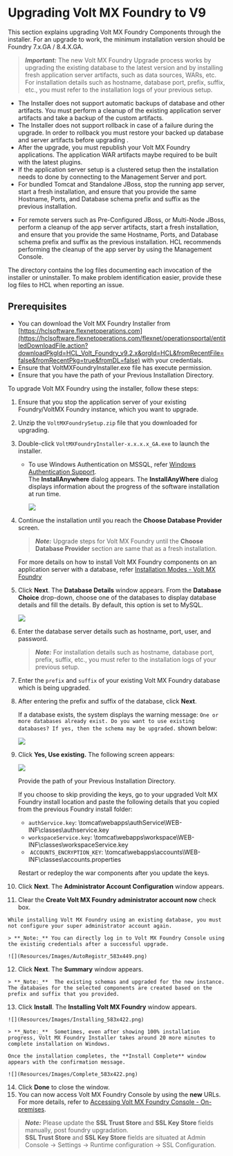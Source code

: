                            


Upgrading Volt MX Foundry to V9
==============================

This section explains upgrading Volt MX Foundry Components through the installer. For an upgrade to work, the minimum installation version should be Foundry 7.x.GA / 8.4.X.GA.

> **_Important:_** The new Volt MX Foundry Upgrade process works by upgrading the existing database to the latest version and by installing fresh application server artifacts, such as data sources, WARs, etc. For installation details such as hostname, database port, prefix, suffix, etc., you must refer to the installation logs of your previous setup.

*   The Installer does not support automatic backups of database and other artifacts. You must perform a cleanup of the existing application server artifacts and take a backup of the custom artifacts.
*   The Installer does not support rollback in case of a failure during the upgrade. In order to rollback you must restore your backed up database and server artifacts before upgrading .
*   After the upgrade, you must republish your Volt MX Foundry applications. The application WAR artifacts maybe required to be built with the latest plugins.
*   If the application server setup is a clustered setup then the installation needs to done by connecting to the Management Server and port.
*   For bundled Tomcat and Standalone JBoss, stop the running app server, start a fresh installation, and ensure that you provide the same Hostname, Ports, and Database schema prefix and suffix as the previous installation.

<!-- *   For remote servers such as Pre-Configured JBoss, Multi-Node JBoss, or WebLogic, perform a cleanup of the app server artifacts, start a fresh installation, and ensure that you provide the same Hostname, Ports, and Database schema prefix and suffix as the previous installation. HCL recommends performing the cleanup of the app server by using the Management Console. -->

*   For remote servers such as Pre-Configured JBoss, or Multi-Node JBoss, perform a cleanup of the app server artifacts, start a fresh installation, and ensure that you provide the same Hostname, Ports, and Database schema prefix and suffix as the previous installation. HCL recommends performing the cleanup of the app server by using the Management Console.

The **<Install Location>** directory contains the log files documenting each invocation of the installer or uninstaller. To make problem identification easier, provide these log files to HCL when reporting an issue.

Prerequisites
-------------

*   You can download the Volt MX Foundry Installer from [https://hclsoftware.flexnetoperations.com](https://hclsoftware.flexnetoperations.com/flexnet/operationsportal/entitledDownloadFile.action?downloadPkgId=HCL_Volt_Foundry_v9.2.x&orgId=HCL&fromRecentFile=false&fromRecentPkg=true&fromDL=false) with your credentials.
*   Ensure that VoltMXFoundryInstaller.exe file has execute permission.
*   Ensure that you have the path of your Previous Installation Directory.

To upgrade Volt MX Foundry using the installer, follow these steps:

1.  Ensure that you stop the application server of your existing Foundry/VoltMX Foundry instance, which you want to upgrade.
2.  Unzip the `VoltMXFoundrySetup.zip` file that you downloaded for upgrading.
3.  Double-click `VoltMXFoundryInstaller-x.x.x.x_GA.exe` to launch the installer.
    *   To use Windows Authentication on MSSQL, refer [Windows Authentication Support](DB_Pre-installation_Tasks.md#windows-authentication-support).  
        The **InstallAnywhere** dialog appears. The **InstallAnyWhere** dialog displays information about the progress of the software installation at run time.
        
        ![](Resources/Images/Install1.png)
        
4.  Continue the installation until you reach the **Choose Database Provider** screen.
    
    > **_Note:_** Upgrade steps for Volt MX Foundry until the **Choose Database Provider** section are same that as a fresh installation.
    
    For more details on how to install Volt MX Foundry components on an application server with a database, refer [Installation Modes - Volt MX Foundry](Installing_Modes.md)
    
5.  Click **Next**. The **Database Details** window appears. From the **Database Choice** drop-down, choose one of the databases to display database details and fill the details. By default, this option is set to MySQL.
    
    ![](Resources/Images/MySQL_547x422.png)  
    
6.  Enter the database server details such as hostname, port, user, and password.
    
    > **_Note:_** For installation details such as hostname, database port, prefix, suffix, etc., you must refer to the installation logs of your previous setup.
    
7.  Enter the `prefix` and `suffix` of your existing Volt MX Foundry database which is being upgraded.
8.  After entering the prefix and suffix of the database, click **Next**.
    
    If a database exists, the system displays the warning message: `One or more databases already exist. Do you want to use existing databases? If yes, then the schema may be upgraded.` shown below:
    
    ![](Resources/Images/DBexist.png)
    
9.  Click **Yes, Use existing.** The following screen appears:
    
    ![](Resources/Images/Upgrade_DB_keys.png)
    
    Provide the path of your Previous Installation Directory.
    
    If you choose to skip providing the keys, go to your upgraded Volt MX Foundry install location and paste the following details that you copied from the previous Foundry install folder:
    
    *   `authService.key`: <Install Location>\\tomcat\\webapps\\authService\\WEB-INF\\classes\\authservice.key
    *   `workspaceService.key`: <Install Location>\\tomcat\\webapps\\workspace\\WEB-INF\\classes\\workspaceService.key
    *    `ACCOUNTS_ENCRYPTION_KEY`: <Install Location>\\tomcat\\webapps\\accounts\\WEB-INF\\classes\\accounts.properties
    
    Restart or redeploy the war components after you update the keys.
    
10.  Click **Next**. The **Administrator Account Configuration** window appears.
11.  Clear the **Create Volt MX Foundry administrator account now** check box.  
      
    While installing Volt MX Foundry using an existing database, you must not configure your super administrator account again.
    
    > **_Note:_** You can directly log in to Volt MX Foundry Console using the existing credentials after a successful upgrade.
    
    ![](Resources/Images/AutoRegistr_583x449.png)
    
12.  Click **Next**. The **Summary** window appears.
    
    > **_Note:_**  The existing schemas and upgraded for the new instance. The databases for the selected components are created based on the prefix and suffix that you provided.
    
13.  Click **Install**. The **Installing Volt MX Foundry** window appears.
    
    ![](Resources/Images/Installing_583x422.png)
    
    > **_Note:_**  Sometimes, even after showing 100% installation progress, Volt MX Foundry Installer takes around 20 more minutes to complete installation on Windows.
    
    Once the installation completes, the **Install Complete** window appears with the confirmation message.
    
    ![](Resources/Images/Complete_583x422.png)  
    
14.  Click **Done** to close the window.
15.  You can now access Volt MX Foundry Console by using the **new** URLs. For more details, refer to [Accessing Volt MX Foundry Console - On-premises](../../../Foundry/voltmx_foundry_user_guide/Content/How_to_access_VoltMX_Foundry_Portal_on-Prem.md).

> **_Note:_** Please update the <b>SSL Trust Store </b> and <b> SSL Key Store </b> fields manually, post foundry upgradation.<br>
<b>SSL Trust Store</b> and <b>SSL Key Store</b> fields are situated at Admin Console -> Settings -> Runtime configuration -> SSL Configuration.